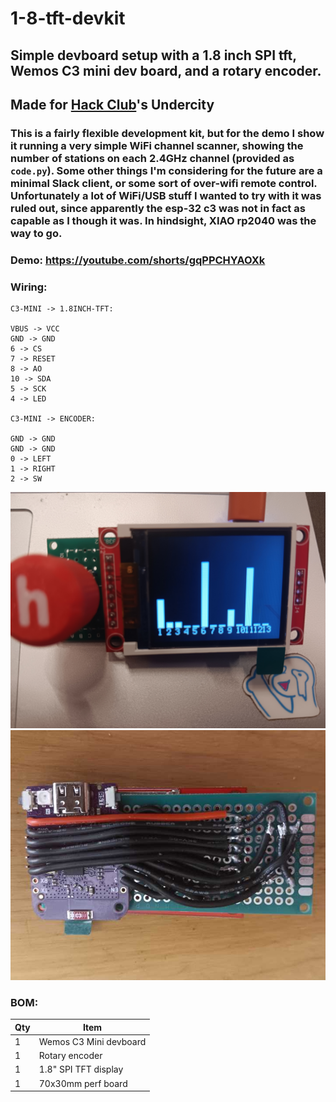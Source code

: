 # 1-8-tft-devkit
## Simple devboard setup with a 1.8 inch SPI tft, Wemos C3 mini dev board, and a rotary encoder.
## Made for [Hack Club](https://hackclub.com)'s Undercity
### This is a fairly flexible development kit, but for the demo I show it running a very simple WiFi channel scanner, showing the number of stations on each 2.4GHz channel (provided as `code.py`). Some other things I'm considering for the future are a minimal Slack client, or some sort of over-wifi remote control. Unfortunately a lot of WiFi/USB stuff I wanted to try with it was ruled out, since apparently the esp-32 c3 was not in fact as capable as I though it was. In hindsight, XIAO rp2040 was the way to go.
### Demo: https://youtube.com/shorts/gqPPCHYAOXk


### Wiring:
```
C3-MINI -> 1.8INCH-TFT:

VBUS -> VCC
GND -> GND
6 -> CS
7 -> RESET
8 -> AO
10 -> SDA
5 -> SCK
4 -> LED

C3-MINI -> ENCODER:

GND -> GND
GND -> GND
0 -> LEFT
1 -> RIGHT
2 -> SW
```


![](20250714_033520.jpg)
![](image.png)

### BOM: 

| Qty | Item |
|---|------------------------|
| 1 | Wemos C3 Mini devboard |
| 1 | Rotary encoder |
| 1 | 1.8" SPI TFT display |
| 1 | 70x30mm perf board |